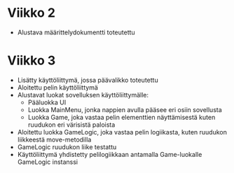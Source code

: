 # Viikko 2

- Alustava määrittelydokumentti toteutettu

# Viikko 3

- Lisätty käyttöliittymä, jossa päävalikko toteutettu
- Aloitettu pelin käyttöliittymä
- Alustavat luokat sovelluksen käyttöliittymälle:
    * Pääluokka UI
    * Luokka MainMenu, jonka nappien avulla pääsee eri osiin sovellusta
    * Luokka Game, joka vastaa pelin elementtien näyttämisestä kuten ruudukon eri värisistä paloista
- Aloitettu luokka GameLogic, joka vastaa pelin logiikasta, kuten ruudukon liikkeestä move-metodilla
- GameLogic ruudukon liike testattu
- Käyttöliittymä yhdistetty pelilogiikkaan antamalla Game-luokalle GameLogic instanssi